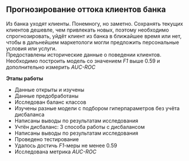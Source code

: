## Прогнозирование оттока клиентов банка  

Из банка уходят клиенты. Понемногу, но заметно. Сохранять текущих клиентов дешевле, чем привлекать новых, поэтому необходимо спрогнозировать, уйдёт клиент из банка в ближайшее время или нет, чтобы в дальнейшем маркетологи могли предложить персональные условия или услуги.   
Предоставлены исторические данные о поведении клиентов. 
Необходимо построить модель со значением *F1* выше 0.59 и дополнительно измерить *AUC-ROC*  


**Этапы работы**
- Данные открыты и изучены 
- Данные предобработаны
- Исследован баланс классов
- Изучены разные модели с подбором гиперпараметров без учёта дисбаланса
- Написаны выводы по результатам исследования
- Учтён дисбаланс:  3 способа работы с дисбалансом
- Написаны выводы по результатам исследования
- Проведено тестирование
- Удалось достичь *F1*-меры не менее 0.59
- Исследована метрика *AUC-ROC*
